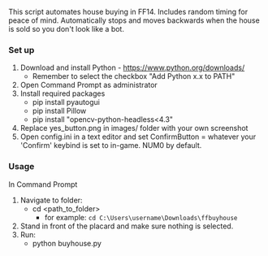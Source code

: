 This script automates house buying in FF14. Includes random timing for peace of mind. Automatically stops and moves backwards when the house is sold so you don't look like a bot.

### Set up

1. Download and install Python - https://www.python.org/downloads/
    - Remember to select the checkbox "Add Python x.x to PATH"
3. Open Command Prompt as administrator
4. Install required packages
    - pip install pyautogui
    - pip install Pillow
    - pip install "opencv-python-headless<4.3"
5. Replace yes_button.png in images/ folder with your own screenshot
6. Open config.ini in a text editor and set ConfirmButton = whatever your 'Confirm' keybind is set to in-game. NUM0 by default.

### Usage

In Command Prompt
1. Navigate to folder:
    - cd <path_to_folder> 
        - for example: `cd C:\Users\username\Downloads\ffbuyhouse`
2. Stand in front of the placard and make sure nothing is selected.
3. Run:
    - python buyhouse.py
